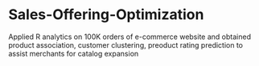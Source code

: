 # Sales-Offering-Optimization
Applied R analytics on 100K orders of e-commerce website and obtained product association, customer clustering, preoduct rating prediction to assist merchants for catalog expansion

